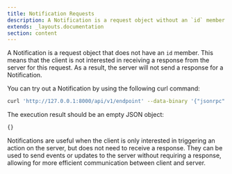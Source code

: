 ```yaml
---
title: Notification Requests
description: A Notification is a request object without an `id` member. 
extends: _layouts.documentation
section: content
---
```



A Notification is a request object that does not have an `id` member. This means that the client is not interested in receiving a response from the server for this request. As a result, the server will not send a response for a Notification.

You can try out a Notification by using the following curl command:

```bash
curl 'http://127.0.0.1:8000/api/v1/endpoint' --data-binary '{"jsonrpc":"2.0","method":"tennis@ping"}'
```

The execution result should be an empty JSON object:

```bash
{}
```

Notifications are useful when the client is only interested in triggering an action on the server, but does not need to receive a response. They can be used to send events or updates to the server without requiring a response, allowing for more efficient communication between client and server.
